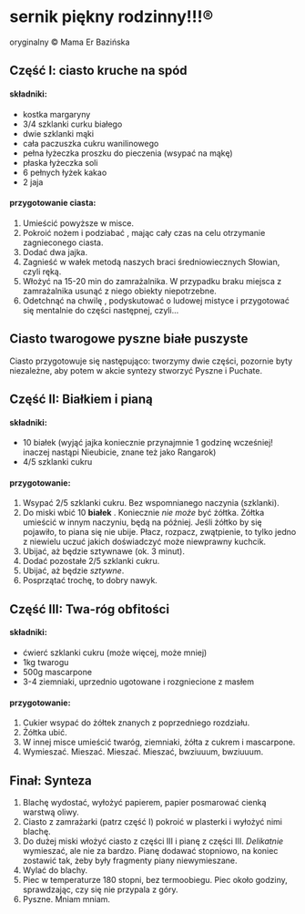 # sernik piękny rodzinny!!!® 
oryginalny © Mama Er Bazińska

## Część I: ciasto kruche na spód

#### składniki:
- kostka margaryny
- 3/4 szklanki curku białego
- dwie szklanki mąki
- cała paczuszka cukru wanilinowego
- pełna łyżeczka proszku do pieczenia (wsypać na mąkę)
- płaska łyżeczka soli
- 6 pełnych łyżek kakao
- 2 jaja

#### przygotowanie ciasta:
1. Umieścić powyższe w misce. 
2. Pokroić nożem i podziabać , mając cały czas na celu otrzymanie zagnieconego ciasta.
3. Dodać dwa jajka.
4. Zagnieść w wałek metodą naszych braci średniowiecznych Słowian, czyli ręką. 
5. Włożyć na 15-20 min do zamrażalnika. W przypadku braku miejsca z zamrażalnika usunąć z niego obiekty niepotrzebne.
6. Odetchnąć na chwilę , podyskutować o ludowej mistyce i przygotować się mentalnie do części następnej, czyli...

## Ciasto twarogowe pyszne białe puszyste

Ciasto przygotowuje się następująco: tworzymy dwie części, pozornie byty niezależne, aby potem w akcie syntezy stworzyć Pyszne i Puchate.

## Część II: Białkiem i pianą
#### składniki:
- 10 białek (wyjąć jajka koniecznie przynajmnie 1 godzinę wcześniej! inaczej nastąpi Nieubicie, znane też jako Rangarok)
- 4/5 szklanki cukru

#### przygotowanie:
1. Wsypać 2/5 szklanki cukru. Bez wspomnianego naczynia (szklanki).
2. Do miski wbić 10 __białek__ . Koniecznie _nie może_ być żółtka. Żółtka umieścić w innym naczyniu, będą na później. Jeśli żółtko by się pojawiło, to piana się nie ubije. Płacz, rozpacz, zwątpienie, to tylko jedno z niewielu uczuć jakich doświadczyć może niewprawny kuchcik.
3. Ubijać, aż będzie sztywnawe (ok. 3 minut).
4. Dodać pozostałe 2/5 szklanki cukru.
5. Ubijać, aż będzie _sztywne_.
6. Posprzątać trochę, to dobry nawyk.

## Część III: Twa-__róg obfitości__
#### składniki:
- ćwierć szklanki cukru (może więcej, może mniej)
- 1kg twarogu
- 500g mascarpone
- 3-4 ziemniaki, uprzednio ugotowane i rozgniecione z masłem

#### przygotowanie: 
1. Cukier wsypać do żółtek znanych z poprzedniego rozdziału.
2. Żółtka ubić.
3. W innej misce umieścić twaróg, ziemniaki, żółta z cukrem i mascarpone.
4. Wymieszać. Mieszać. Mieszać. Mieszać, bwziuuum, bwziuuum.


## Finał: Synteza

1. Blachę wydostać, wyłożyć papierem, papier posmarować cienką warstwą oliwy.
2. Ciasto z zamrażarki (patrz część I)  pokroić w plasterki i wyłożyć nimi blachę.
3. Do dużej miski włożyć ciasto z części III i pianę z części III.  _Delikatnie_ wymieszać, ale nie za bardzo. Pianę dodawać stopniowo, na koniec zostawić tak, żeby były fragmenty piany niewymieszane.
4. Wylać do blachy.
5. Piec w temperaturze 180 stopni, bez termoobiegu. Piec około godziny, sprawdzając, czy się nie przypala z góry.
6. Pyszne. Mniam mniam. 
